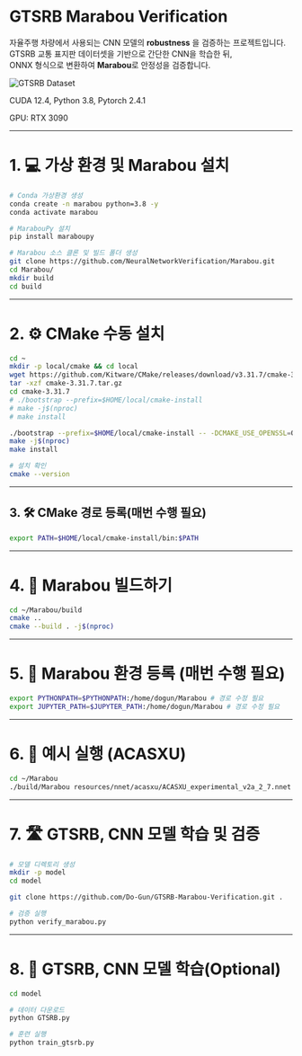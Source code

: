 #  GTSRB Marabou Verification

자율주행 차량에서 사용되는 CNN 모델의 **robustness** 을 검증하는 프로젝트입니다.  
GTSRB 교통 표지판 데이터셋을 기반으로 간단한 CNN을 학습한 뒤,  
ONNX 형식으로 변환하여 **Marabou**로 안정성을 검증합니다.

![GTSRB Dataset](https://production-media.paperswithcode.com/datasets/GTSRB-0000000633-9ce3c5f6_Dki5Rsf.jpg)

CUDA 12.4,
Python 3.8,
Pytorch 2.4.1

GPU: RTX 3090

---

# 1. 💻 가상 환경 및 Marabou 설치

```bash
# Conda 가상환경 생성
conda create -n marabou python=3.8 -y
conda activate marabou

# MarabouPy 설치
pip install maraboupy

# Marabou 소스 클론 및 빌드 폴더 생성
git clone https://github.com/NeuralNetworkVerification/Marabou.git
cd Marabou/
mkdir build
cd build
```

---
# 2. ⚙️ CMake 수동 설치 

```bash
cd ~
mkdir -p local/cmake && cd local
wget https://github.com/Kitware/CMake/releases/download/v3.31.7/cmake-3.31.7.tar.gz
tar -xzf cmake-3.31.7.tar.gz
cd cmake-3.31.7
# ./bootstrap --prefix=$HOME/local/cmake-install
# make -j$(nproc)
# make install

./bootstrap --prefix=$HOME/local/cmake-install -- -DCMAKE_USE_OPENSSL=OFF
make -j$(nproc)
make install

# 설치 확인
cmake --version
```

---
## 3. 🛠 CMake 경로 등록(매번 수행 필요)
```bash
export PATH=$HOME/local/cmake-install/bin:$PATH
```

---
# 4. 🧱 Marabou 빌드하기
```bash
cd ~/Marabou/build
cmake ..
cmake --build . -j$(nproc)
```

---
# 5. 🔧 Marabou 환경 등록 (매번 수행 필요)
```bash
export PYTHONPATH=$PYTHONPATH:/home/dogun/Marabou # 경로 수정 필요
export JUPYTER_PATH=$JUPYTER_PATH:/home/dogun/Marabou # 경로 수정 필요
```

---
# 6. 🔬 예시 실행 (ACASXU)
```bash
cd ~/Marabou
./build/Marabou resources/nnet/acasxu/ACASXU_experimental_v2a_2_7.nnet resources/properties/acas_property_3.txt
```

---
# 7. 🛣️  GTSRB, CNN 모델 학습 및 검증
```bash
# 모델 디렉토리 생성
mkdir -p model
cd model

git clone https://github.com/Do-Gun/GTSRB-Marabou-Verification.git .

# 검증 실행
python verify_marabou.py
```
---

# 8. 🧪 GTSRB, CNN 모델 학습(Optional)
```bash
cd model

# 데이터 다운로드
python GTSRB.py

# 훈련 실행
python train_gtsrb.py
```



